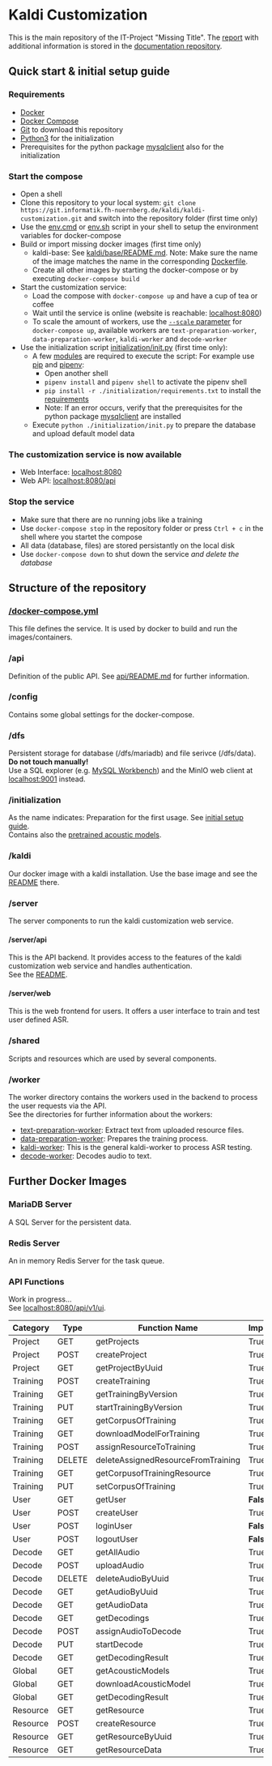 # Kaldi Customization
This is the main repository of the IT-Project "Missing Title".
The [report](https://git.informatik.fh-nuernberg.de/kaldi/documentation/blob/master/report/report.pdf) with additional information is stored in the [documentation repository](https://git.informatik.fh-nuernberg.de/kaldi/documentation).

## Quick start & initial setup guide
### Requirements
 * [Docker](https://www.docker.com/)
 * [Docker Compose](https://docs.docker.com/compose/)
 * [Git](https://git-scm.com/) to download this repository
 * [Python3](https://www.python.org/) for the initialization
 * Prerequisites for the python package [mysqlclient](https://pypi.org/project/mysqlclient/) also for the initialization

### Start the compose
 * Open a shell
 * Clone this repository to your local system: `git clone https://git.informatik.fh-nuernberg.de/kaldi/kaldi-customization.git` and switch into the repository folder (first time only)
 * Use the [env.cmd](env.cmd) or [env.sh](env.sh) script in your shell to setup the environment variables for docker-compose
 * Build or import missing docker images (first time only)
    * kaldi-base: See [kaldi/base/README.md](kaldi/base/README.md). Note: Make sure the name of the image matches the name in the corresponding [Dockerfile](worker/kaldi-worker/Dockerfile#L1).
    * Create all other images by starting the docker-compose or by executing `docker-compose build`
 * Start the customization service:
    * Load the compose with `docker-compose up` and have a cup of tea or coffee
    * Wait until the service is online (website is reachable: [localhost:8080](http://localhost:8080))
    * To scale the amount of workers, use the [`--scale` parameter](https://docs.docker.com/compose/reference/up/) for `docker-compose up`, available workers are `text-preparation-worker`, `data-preparation-worker`, `kaldi-worker` and `decode-worker`
 * Use the initialization script [initialization/init.py](initialization/init.py) (first time only):
    * A few [modules](initialization/requirements.txt) are required to execute the script: For example use [pip](https://pip.pypa.io/) and [pipenv](http://docs.pipenv.org/en/latest/basics/#example-pipenv-workflow):
        * Open another shell
        * `pipenv install` and `pipenv shell` to activate the pipenv shell
        * `pip install -r ./initialization/requirements.txt` to install the [requirements](initialization/requirements.txt)
        * Note: If an error occurs, verify that the prerequisites for the python package [mysqlclient](https://pypi.org/project/mysqlclient/) are installed
    * Execute `python ./initialization/init.py` to prepare the database and upload default model data

### The customization service is now available
 * Web Interface: [localhost:8080](http://localhost:8080)
 * Web API: [localhost:8080/api](http://localhost:8080/api)

### Stop the service
 * Make sure that there are no running jobs like a training
 * Use `docker-compose stop` in the repository folder or press `Ctrl + c` in the shell where you startet the compose
 * All data (database, files) are stored persistantly on the local disk
 * Use `docker-compose down` to shut down the service *and delete the database*

## Structure of the repository
### [/docker-compose.yml](docker-compose.yml)
This file defines the service. It is used by docker to build and run the images/containers.
### /api
Definition of the public API. See [api/README.md](api/README.md) for further information.
### /config
Contains some global settings for the docker-compose.
### /dfs
Persistent storage for database (/dfs/mariadb) and file serivce (/dfs/data).  
**Do not touch manually!**  
Use a SQL explorer (e.g. [MySQL Workbench](https://www.mysql.com/products/workbench/)) and the MinIO web client at [localhost:9001](http://localhost:9001) instead.
### /initialization
As the name indicates: Preparation for the first usage. See [initial setup guide](#quick-start-initial-setup-guide).  
Contains also the [pretrained acoustic models](/initialization/acoustic-models).
### /kaldi
Our docker image with a kaldi installation. Use the base image and see the [README](kaldi/base/README.md) there.
### /server
The server components to run the kaldi customization web service.
#### /server/api
This is the API backend. It provides access to the features of the kaldi customization web service and handles authentication.  
See the [README](server/api/README.md).
#### /server/web
This is the web frontend for users. It offers a user interface to train and test user defined ASR.
### /shared
Scripts and resources which are used by several components.
### /worker
The worker directory contains the workers used in the backend to process the user requests via the API.  
See the directories for further information about the workers:
* [text-preparation-worker](worker/text-preparation-worker/README.md): Extract text from uploaded resource files.
* [data-preparation-worker](worker/data-preparation-worker/README.md): Prepares the training process.
* [kaldi-worker](worker/kaldi-worker/README.md): This is the general kaldi-worker to process ASR testing.
* [decode-worker](worker/decode-worker/README.md): Decodes audio to text.


## Further Docker Images
### MariaDB Server
A SQL Server for the persistent data.
### Redis Server
An in memory Redis Server for the task queue.

### API Functions
Work in progress...  
See [localhost:8080/api/v1/ui](http://localhost:8080/api/v1/ui).

| Category | Type | Function Name | Implemented |
| -------- | ---- | ------------- | ----------- |
| Project | GET | getProjects | True |
| Project | POST | createProject | True |
| Project | GET | getProjectByUuid | True |
| Training | POST | createTraining | True |
| Training | GET | getTrainingByVersion | True |
| Training | PUT | startTrainingByVersion | True |
| Training | GET | getCorpusOfTraining | True  |
| Training | GET | downloadModelForTraining | True |
| Training | POST | assignResourceToTraining | True |
| Training | DELETE| deleteAssignedResourceFromTraining | True |
| Training | GET | getCorpusofTrainingResource | True  |
| Training | PUT | setCorpusOfTraining | True  |
| User | GET | getUser | **False** |
| User | POST | createUser | True |
| User | POST | loginUser | **False** |
| User | POST | logoutUser | **False** |
| Decode | GET | getAllAudio| True |
| Decode | POST | uploadAudio| True |
| Decode | DELETE | deleteAudioByUuid | True |
| Decode | GET | getAudioByUuid | True |
| Decode | GET | getAudioData | True |
| Decode | GET | getDecodings | True |
| Decode | POST | assignAudioToDecode | True |
| Decode | PUT | startDecode | True |
| Decode | GET | getDecodingResult | True |
| Global | GET | getAcousticModels | True |
| Global | GET | downloadAcousticModel | True |
| Global | GET | getDecodingResult | True |
| Resource | GET | getResource | True | //Typo in Function Name//
| Resource | POST | createResource | True |
| Resource | GET | getResourceByUuid | True |
| Resource | GET | getResourceData | True |
